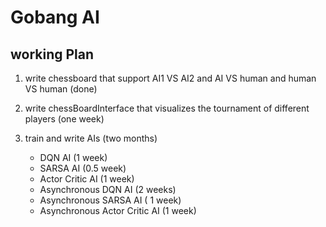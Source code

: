 # Gobang AI

## working Plan
1. write chessboard that support AI1 VS AI2 and AI VS human and human VS human (done)
2. write chessBoardInterface that visualizes the tournament of different players (one week)
3. train and write AIs (two months)

   + DQN AI (1 week)
   + SARSA AI (0.5 week)
   + Actor Critic AI (1 week)
   + Asynchronous DQN AI (2 weeks)
   + Asynchronous SARSA AI ( 1 week)
   + Asynchronous Actor Critic AI (1 week)
